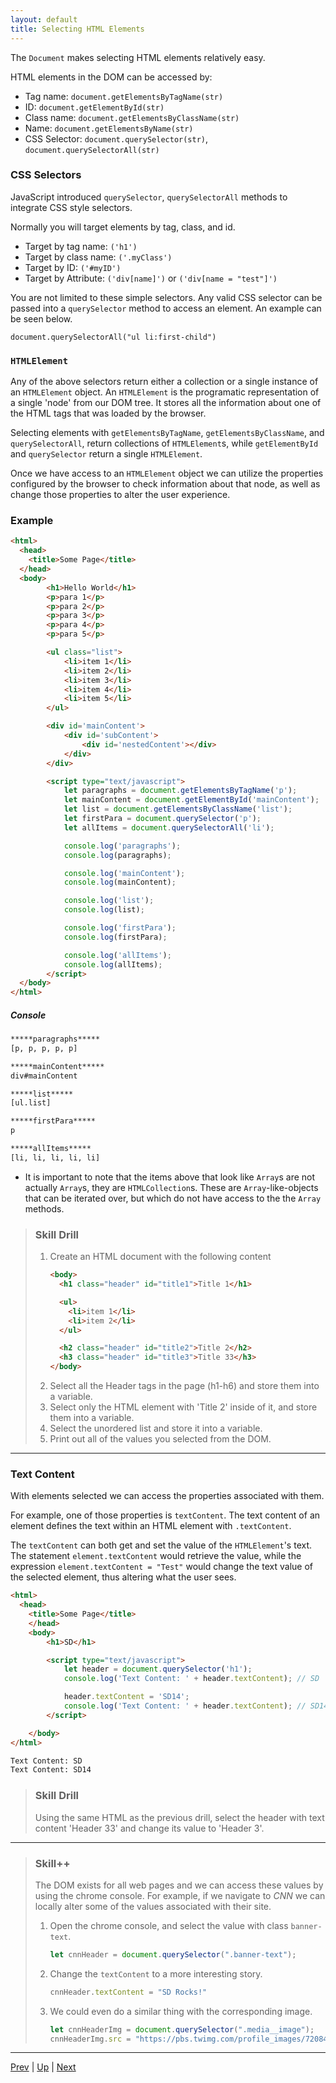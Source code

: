 ```yaml
---
layout: default
title: Selecting HTML Elements
---
```

The `Document` makes selecting HTML elements relatively easy.

HTML elements in the DOM can be accessed by:
  * Tag name: `document.getElementsByTagName(str)`
  * ID: `document.getElementById(str)`
  * Class name: `document.getElementsByClassName(str)`
  * Name: `document.getElementsByName(str)`
  * CSS Selector: `document.querySelector(str)`, `document.querySelectorAll(str)`

### CSS Selectors
JavaScript introduced `querySelector`, `querySelectorAll` methods to integrate CSS style selectors.

Normally you will target elements by tag, class, and id.
  * Target by tag name: ``('h1')``  
  * Target by class name: ``('.myClass')``  
  * Target by ID: ``('#myID')``  
  * Target by Attribute: ``('div[name]')``  or ``('div[name = "test"]')``  

You are not limited to these simple selectors. Any valid CSS selector can be passed into a `querySelector` method to access an element. An example can be seen below.

``document.querySelectorAll("ul li:first-child")``

### `HTMLElement`
Any of the above selectors return either a collection or a single instance of an `HTMLElement` object. An `HTMLElement` is the programatic representation of a single 'node' from our DOM tree. It stores all the information about one of the HTML tags that was loaded by the browser.

Selecting elements with `getElementsByTagName`, `getElementsByClassName`, and `querySelectorAll`, return collections of `HTMLElement`s, while `getElementById` and `querySelector` return a single `HTMLElement`.

Once we have access to an `HTMLElement` object we can utilize the properties configured by the browser to check information about that node, as well as change those properties to alter the user experience.

### Example
```html  
<html>
  <head>
    <title>Some Page</title>
  </head>
  <body>
        <h1>Hello World</h1>
        <p>para 1</p>
        <p>para 2</p>
        <p>para 3</p>
        <p>para 4</p>
        <p>para 5</p>

        <ul class="list">
            <li>item 1</li>
            <li>item 2</li>
            <li>item 3</li>
            <li>item 4</li>
            <li>item 5</li>
        </ul>

        <div id='mainContent'>
            <div id='subContent'>
                <div id='nestedContent'></div>
            </div>
        </div>

        <script type="text/javascript">
            let paragraphs = document.getElementsByTagName('p');
            let mainContent = document.getElementById('mainContent');
            let list = document.getElementsByClassName('list');
            let firstPara = document.querySelector('p');
            let allItems = document.querySelectorAll('li');

            console.log('paragraphs');
            console.log(paragraphs);

            console.log('mainContent');
            console.log(mainContent);

            console.log('list');
            console.log(list);

            console.log('firstPara');
            console.log(firstPara);

            console.log('allItems');
            console.log(allItems);
        </script>
  </body>
</html>
```
##### Console
```bash
*****paragraphs*****
[p, p, p, p, p]

*****mainContent*****
div#mainContent

*****list*****
[ul.list]

*****firstPara*****
p

*****allItems*****
[li, li, li, li, li]
```

* It is important to note that the items above that look like `Array`s are not actually `Array`s, they are `HTMLCollection`s. These are `Array`-like-objects that can be iterated over, but which do not have access to the the `Array` methods.

> ### Skill Drill
> 1. Create an HTML document with the following content
>    ```html
>    <body>
>      <h1 class="header" id="title1">Title 1</h1>
>    
>      <ul>
>        <li>item 1</li>
>        <li>item 2</li>
>      </ul>
>    
>      <h2 class="header" id="title2">Title 2</h2>
>      <h3 class="header" id="title3">Title 33</h3>
>    </body>
>    ```
> 1. Select all the Header tags in the page (h1-h6) and store them into a variable.
> 1. Select only the HTML element with 'Title 2' inside of it, and store them into a variable.
> 1. Select the unordered list and store it into a variable.
> 1. Print out all of the values you selected from the DOM.

<hr>

### Text Content
With elements selected we can access the properties associated with them.

For example, one of those properties is `textContent`. The text content of an element defines the text within an HTML element with `.textContent`.

The `textContent` can both get and set the value of the `HTMLElement`'s text. The statement `element.textContent` would retrieve the value, while the expression `element.textContent = "Test"` would change the text value of the selected element, thus altering what the user sees.

```html
<html>
  <head>
    <title>Some Page</title>
    </head>
    <body>
        <h1>SD</h1>

        <script type="text/javascript">
            let header = document.querySelector('h1');
            console.log('Text Content: ' + header.textContent); // SD

            header.textContent = 'SD14';
            console.log('Text Content: ' + header.textContent); // SD14
        </script>

    </body>
</html>
```

```bash
Text Content: SD
Text Content: SD14
```

> ### Skill Drill
> Using the same HTML as the previous drill, select the header with text content 'Header 33' and change its value to 'Header 3'.

<hr>

> ### Skill++
> The DOM exists for all web pages and we can access these values by using the chrome console. For example, if we navigate to _CNN_ we can locally alter some of the values associated with their site.
> 1. Open the chrome console, and select the value with class `banner-text`.
>    ```js
>    let cnnHeader = document.querySelector(".banner-text");
>    ```
> 1. Change the `textContent` to a more interesting story.
>    ```js
>    cnnHeader.textContent = "SD Rocks!"
>    ```
> 1. We could even do a similar thing with the corresponding image.
>    ```js
>    let cnnHeaderImg = document.querySelector(".media__image");
>    cnnHeaderImg.src = "https://pbs.twimg.com/profile_images/720847195860127744/K4Ld3JCd_400x400.jpg";
>    ```

<hr>

[Prev](README.md) | [Up](README.md) | [Next](labs.md)

